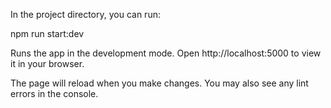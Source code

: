 In the project directory, you can run:

npm run start:dev

Runs the app in the development mode.
Open http://localhost:5000 to view it in your browser.

The page will reload when you make changes.
You may also see any lint errors in the console.
